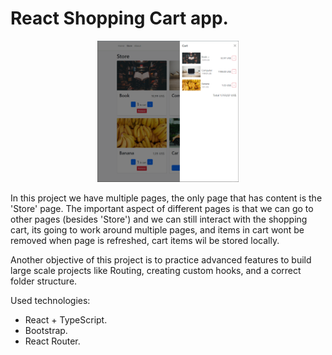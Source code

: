 # React Shopping Cart app.

<div align='center' display='flex' flex-direction='row' width='100%' >
<img src='./src/assets/git_img.PNG' width='45%' >
</div>

In this project we have multiple pages, the only page that has content is the 'Store' page. The important aspect of different pages is that we can go to other pages (besides 'Store') and we can still interact with the shopping cart, its going to work around multiple pages, and items in cart wont be removed when page is refreshed, cart items wil be stored locally.

Another objective of this project is to practice advanced features to build large scale projects like Routing, creating custom hooks, and a correct folder structure.

Used technologies:

- React + TypeScript.
- Bootstrap.
- React Router.
